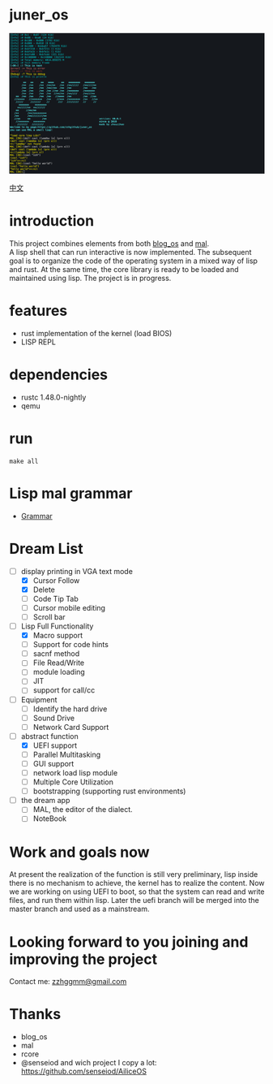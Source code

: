 # juner_os

![juner_os](uefi.png)

[中文](./README_CN_ZH.md)

# introduction
This project combines elements from both [blog_os](https://os.phil-opp.com/) and [mal](https://github.com/kanaka/mal).  
A lisp shell that can run interactive is now implemented. The subsequent goal is to organize the code of the operating system in a mixed way of lisp and rust. At the same time, the core library is ready to be loaded and maintained using lisp. The project is in progress.

# features
- rust implementation of the kernel (load BIOS)
- LISP REPL

# dependencies
- rustc 1.48.0-nightly
- qemu


# run
```
make all
```

# Lisp mal grammar
- [Grammar](./grammar.md)



# Dream List

- [ ] display printing in VGA text mode
  - [x] Cursor Follow
  - [x] Delete
  - [ ] Code Tip Tab
  - [ ] Cursor mobile editing
  - [ ] Scroll bar
- [ ] Lisp Full Functionality
  - [x] Macro support
  - [ ] Support for code hints
  - [ ] sacnf method
  - [ ] File Read/Write
  - [ ] module loading
  - [ ] JIT
  - [ ] support for call/cc
- [ ] Equipment
  - [ ] Identify the hard drive
  - [ ] Sound Drive
  - [ ] Network Card Support
- [ ] abstract function
  - [x] UEFI support
  - [ ] Parallel Multitasking
  - [ ] GUI support
  - [ ] network load lisp module
  - [ ] Multiple Core Utilization
  - [ ] bootstrapping (supporting rust environments)
- [ ] the dream app
  - [ ] MAL, the editor of the dialect.
  - [ ] NoteBook

# Work and goals now

At present the realization of the function is still very preliminary, lisp inside there is no mechanism to achieve, the kernel has to realize the content. Now we are working on using UEFI to boot, so that the system can read and write files, and run them within lisp.
Later the uefi branch will be merged into the master branch and used as a mainstream.

# Looking forward to you joining and improving the project

Contact me: zzhggmm@gmail.com


# Thanks

- blog_os
- mal
- rcore
- @senseiod and wich project I copy a lot: https://github.com/senseiod/AiliceOS